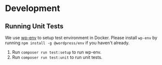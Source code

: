 # Development

## Running Unit Tests

We use [wp-env](https://developer.wordpress.org/block-editor/reference-guides/packages/packages-env/) to setup test environment in Docker.
Please install `wp-env` by running `npm install -g @wordpress/env` if you haven't already.

1. Run `composer run test:setup` to run wp-env.
2. Run `composer run test:unit` to run unit tests.
